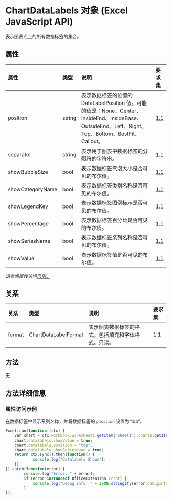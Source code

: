 ﻿# <a name="chartdatalabels-object-javascript-api-for-excel"></a>ChartDataLabels 对象 (Excel JavaScript API)

表示图表点上的所有数据标签的集合。

## <a name="properties"></a>属性

| 属性       | 类型    |说明| 要求集|
|:---------------|:--------|:----------|:----|
|position|string|表示数据标签的位置的 DataLabelPosition 值。可能的值是：None、Center、InsideEnd、InsideBase、OutsideEnd、Left、Right、Top、Bottom、BestFit、Callout。|[1.1](../requirement-sets/excel-api-requirement-sets.md)|
|separator|string|表示用于图表中数据标签的分隔符的字符串。|[1.1](../requirement-sets/excel-api-requirement-sets.md)|
|showBubbleSize|bool|表示数据标签气泡大小是否可见的布尔值。|[1.1](../requirement-sets/excel-api-requirement-sets.md)|
|showCategoryName|bool|表示数据标签类别名称是否可见的布尔值。|[1.1](../requirement-sets/excel-api-requirement-sets.md)|
|showLegendKey|bool|表示数据标签图例标示是否可见的布尔值。|[1.1](../requirement-sets/excel-api-requirement-sets.md)|
|showPercentage|bool|表示数据标签百分比是否可见的布尔值。|[1.1](../requirement-sets/excel-api-requirement-sets.md)|
|showSeriesName|bool|表示数据标签系列名称是否可见的布尔值。|[1.1](../requirement-sets/excel-api-requirement-sets.md)|
|showValue|bool|表示数据标签值是否可见的布尔值。|[1.1](../requirement-sets/excel-api-requirement-sets.md)|

_请参阅属性访问[示例。](#property-access-examples)_

## <a name="relationships"></a>关系
| 关系 | 类型    |说明| 要求集|
|:---------------|:--------|:----------|:----|
|format|[ChartDataLabelFormat](chartdatalabelformat.md)|表示图表数据标签的格式，包括填充和字体格式。只读。|[1.1](../requirement-sets/excel-api-requirement-sets.md)|

## <a name="methods"></a>方法
无


## <a name="method-details"></a>方法详细信息

### <a name="property-access-examples"></a>属性访问示例

在数据标签中显示系列名称，并将数据标签的 `position` 设置为“top”。

```js
Excel.run(function (ctx) { 
    var chart = ctx.workbook.worksheets.getItem("Sheet1").charts.getItem("Chart1");    
    chart.datalabels.showValue = true;
    chart.datalabels.position = "top";
    chart.datalabels.showSeriesName = true;
    return ctx.sync().then(function() {
            console.log("Datalabels Shown");
    });
}).catch(function(error) {
        console.log("Error: " + error);
        if (error instanceof OfficeExtension.Error) {
            console.log("Debug info: " + JSON.stringify(error.debugInfo));
        }
});
```
